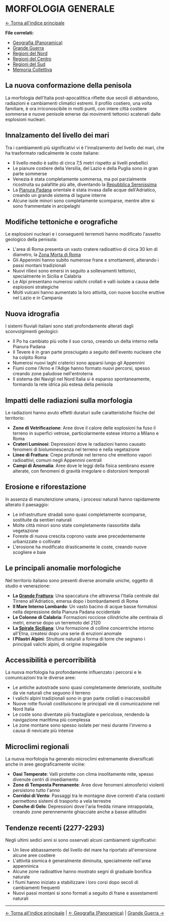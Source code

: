 # MORFOLOGIA GENERALE

[← Torna all'indice principale](../../01-Indice/01.0-indice-principale.md)

**File correlati:**
- [Geografia (Panoramica)](../03-Geografia/03.0-geografia-panoramica.md)
- [Grande Guerra](../03-Geografia/03.2-grande-guerra.md)
- [Regioni del Nord](../03-Geografia/03.3-regioni-nord.md)
- [Regioni del Centro](../03-Geografia/03.4-regioni-centro.md)
- [Regioni del Sud](../03-Geografia/03.5-regioni-sud.md)
- [Memoria Collettiva](../../../04-Societa/04.5-memoria-collettiva.md)

## La nuova conformazione della penisola

La morfologia dell'Italia post-apocalittica riflette due secoli di abbandono, radiazioni e cambiamenti climatici estremi. Il profilo costiero, una volta familiare, è ora irriconoscibile in molti punti, con intere città costiere sommerse e nuove penisole emerse dai movimenti tettonici scatenati dalle esplosioni nucleari.

## Innalzamento del livello dei mari

Tra i cambiamenti più significativi vi è l'innalzamento del livello dei mari, che ha trasformato radicalmente le coste italiane:

- Il livello medio è salito di circa 7,5 metri rispetto ai livelli prebellici
- Le pianure costiere della Versilia, del Lazio e della Puglia sono in gran parte sommerse
- Venezia è stata completamente sommersa, ma poi parzialmente ricostruita su palafitte più alte, diventando la [Repubblica Serenissima](../../../06-Luoghi/06.2-venezia.md)
- La [Pianura Padana](../03-Geografia/03.3-regioni-nord.md) orientale è stata invasa dalle acque dell'Adriatico, creando un grande sistema di lagune interne
- Alcune isole minori sono completamente scomparse, mentre altre si sono frammentate in arcipelaghi

## Modifiche tettoniche e orografiche

Le esplosioni nucleari e i conseguenti terremoti hanno modificato l'assetto geologico della penisola:

- L'area di Roma presenta un vasto cratere radioattivo di circa 30 km di diametro, la [Zona Morta di Roma](../03-Geografia/03.4-regioni-centro.md#la-zona-morta-di-roma)
- Gli Appennini hanno subito numerose frane e smottamenti, alterando i passi montani tradizionali
- Nuovi rilievi sono emersi in seguito a sollevamenti tettonici, specialmente in Sicilia e Calabria
- Le Alpi presentano numerosi valichi crollati e valli isolate a causa delle esplosioni strategiche
- Molti vulcani hanno aumentato la loro attività, con nuove bocche eruttive nel Lazio e in Campania

## Nuova idrografia

I sistemi fluviali italiani sono stati profondamente alterati dagli sconvolgimenti geologici:

- Il Po ha cambiato più volte il suo corso, creando un delta interno nella Pianura Padana
- Il Tevere è in gran parte prosciugato a seguito dell'evento nucleare che ha colpito Roma
- Numerosi nuovi laghi craterici sono apparsi lungo gli Appennini
- Fiumi come l'Arno e l'Adige hanno formato nuovi percorsi, spesso creando zone paludose nell'entroterra
- Il sistema dei Navigli nel Nord Italia si è espanso spontaneamente, formando la rete idrica più estesa della penisola

## Impatti delle radiazioni sulla morfologia

Le radiazioni hanno avuto effetti duraturi sulle caratteristiche fisiche del territorio:

- **Zone di Vetrificazione**: Aree dove il calore delle esplosioni ha fuso il terreno in superfici vetrose, particolarmente estese intorno a Milano e Roma
- **Crateri Luminosi**: Depressioni dove le radiazioni hanno causato fenomeni di bioluminescenza nel terreno e nella vegetazione
- **Linee di Frattura**: Crepe profonde nel terreno che emettono vapori radioattivi, comuni negli Appennini centrali
- **Campi di Anomalia**: Aree dove le leggi della fisica sembrano essere alterate, con fenomeni di gravità irregolare o distorsioni temporali

## Erosione e riforestazione

In assenza di manutenzione umana, i processi naturali hanno rapidamente alterato il paesaggio:

- Le infrastrutture stradali sono quasi completamente scomparse, sostituite da sentieri naturali
- Molte città minori sono state completamente riassorbite dalla vegetazione
- Foreste di nuova crescita coprono vaste aree precedentemente urbanizzate o coltivate
- L'erosione ha modificato drasticamente le coste, creando nuove scogliere e baie

## Le principali anomalie morfologiche

Nel territorio italiano sono presenti diverse anomalie uniche, oggetto di studio e venerazione:

- **La [Grande Frattura](../03-Geografia/03.4-regioni-centro.md#la-grande-frattura)**: Una spaccatura che attraversa l'Italia centrale dal Tirreno all'Adriatico, emersa dopo i bombardamenti di Roma
- **Il Mare Interno Lombardo**: Un vasto bacino di acque basse formatosi nella depressione della Pianura Padana occidentale
- **Le Colonne di Calabria**: Formazioni rocciose cilindriche alte centinaia di metri, emerse dopo un terremoto del 2120
- **La [Spirale Siciliana](../03-Geografia/03.5-regioni-sud.md#la-sicilia-trasformata)**: Una formazione di colline concentriche intorno all'Etna, createsi dopo una serie di eruzioni anomale
- **I Pilastri Alpini**: Strutture naturali a forma di torre che segnano i principali valichi alpini, di origine inspiegabile

## Accessibilità e percorribilità

La nuova morfologia ha profondamente influenzato i percorsi e le comunicazioni tra le diverse aree:

- Le antiche autostrade sono quasi completamente deteriorate, sostituite da vie naturali che seguono il terreno
- I valichi alpini tradizionali sono in gran parte crollati o inaccessibili
- Nuove rotte fluviali costituiscono le principali vie di comunicazione nel Nord Italia
- Le coste sono diventate più frastagliate e pericolose, rendendo la navigazione marittima più complessa
- Le zone montane sono spesso isolate per mesi durante l'inverno a causa di nevicate più intense

## Microclimi regionali

La nuova morfologia ha generato microclimi estremamente diversificati anche in aree geograficamente vicine:

- **Oasi Temperate**: Valli protette con clima insolitamente mite, spesso divenute centri di insediamento
- **Zone di Tempesta Permanente**: Aree dove fenomeni atmosferici violenti persistono tutto l'anno
- **Corridoi di Vento**: Passaggi tra le montagne dove correnti d'aria costanti permettono sistemi di trasporto a vela terrestre
- **Conche di Gelo**: Depressioni dove l'aria fredda rimane intrappolata, creando zone perennemente ghiacciate anche a basse altitudini

## Tendenze recenti (2277-2293)

Negli ultimi sedici anni si sono osservati alcuni cambiamenti significativi:

- Un lieve abbassamento del livello del mare ha riportato all'emersione alcune aree costiere
- L'attività sismica è generalmente diminuita, specialmente nell'area appenninica
- Alcune zone radioattive hanno mostrato segni di graduale bonifica naturale
- I fiumi hanno iniziato a stabilizzare i loro corsi dopo secoli di cambiamenti frequenti
- Nuovi passi montani si sono formati a seguito di frane e assestamenti naturali

---

[← Torna all'indice principale](../../01-Indice/01.0-indice-principale.md) | [← Geografia (Panoramica)](../03-Geografia/03.0-geografia-panoramica.md) | [Grande Guerra →](../03-Geografia/03.2-grande-guerra.md)